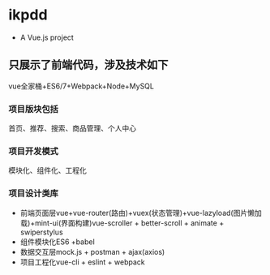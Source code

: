 # ikpdd

- A Vue.js project

## 只展示了前端代码，涉及技术如下
vue全家桶+ES6/7+Webpack+Node+MySQL
### 项目版块包括
首页、推荐、搜索、商品管理、个人中心
### 项目开发模式
模块化、组件化、工程化
### 项目设计类库
- 前端页面层vue+vue-router(路由)+vuex(状态管理)+vue-lazyload(图片懒加载)+mint-ui(界面构建)vue-scroller + better-scroll + animate + swiperstylus
- 组件模块化ES6 +babel
- 数据交互层mock.js + postman + ajax(axios)
- 项目工程化vue-cli + eslint + webpack
